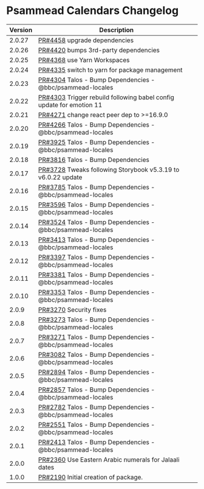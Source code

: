 # Psammead Calendars Changelog

<!-- prettier-ignore -->
| Version | Description |
|---------|-------------|
| 2.0.27 | [PR#4458](https://github.com/bbc/psammead/pull/4458) upgrade dependencies |
| 2.0.26 | [PR#4420](https://github.com/bbc/psammead/pull/4420) bumps 3rd-party dependencies |
| 2.0.25 | [PR#4368](https://github.com/bbc/psammead/pull/4368) use Yarn Workspaces |
| 2.0.24 | [PR#4335](https://github.com/bbc/psammead/pull/4335) switch to yarn for package management |
| 2.0.23 | [PR#4304](https://github.com/bbc/psammead/pull/4304) Talos - Bump Dependencies - @bbc/psammead-locales |
| 2.0.22 | [PR#4303](https://github.com/bbc/psammead/pull/4303) Trigger rebuild following babel config update for emotion 11 |
| 2.0.21 | [PR#4271](https://github.com/bbc/psammead/pull/4271) change react peer dep to >=16.9.0 |
| 2.0.20 | [PR#4266](https://github.com/bbc/psammead/pull/4266) Talos - Bump Dependencies - @bbc/psammead-locales |
| 2.0.19 | [PR#3925](https://github.com/bbc/psammead/pull/3925) Talos - Bump Dependencies - @bbc/psammead-locales |
| 2.0.18 | [PR#3816](https://github.com/bbc/psammead/pull/3816) Talos - Bump Dependencies |
| 2.0.17 | [PR#3728](https://github.com/bbc/psammead/pull/3728) Tweaks following Storybook v5.3.19 to v6.0.22 update |
| 2.0.16 | [PR#3785](https://github.com/bbc/psammead/pull/3785) Talos - Bump Dependencies - @bbc/psammead-locales |
| 2.0.15 | [PR#3596](https://github.com/bbc/psammead/pull/3596) Talos - Bump Dependencies - @bbc/psammead-locales |
| 2.0.14 | [PR#3524](https://github.com/bbc/psammead/pull/3524) Talos - Bump Dependencies - @bbc/psammead-locales |
| 2.0.13 | [PR#3413](https://github.com/bbc/psammead/pull/3413) Talos - Bump Dependencies - @bbc/psammead-locales |
| 2.0.12 | [PR#3397](https://github.com/bbc/psammead/pull/3397) Talos - Bump Dependencies - @bbc/psammead-locales |
| 2.0.11 | [PR#3381](https://github.com/bbc/psammead/pull/3381) Talos - Bump Dependencies - @bbc/psammead-locales |
| 2.0.10 | [PR#3353](https://github.com/bbc/psammead/pull/3353) Talos - Bump Dependencies - @bbc/psammead-locales |
| 2.0.9 | [PR#3270](https://github.com/bbc/psammead/pull/3270) Security fixes |
| 2.0.8 | [PR#3273](https://github.com/bbc/psammead/pull/3273) Talos - Bump Dependencies - @bbc/psammead-locales |
| 2.0.7 | [PR#3271](https://github.com/bbc/psammead/pull/3271) Talos - Bump Dependencies - @bbc/psammead-locales |
| 2.0.6 | [PR#3082](https://github.com/bbc/psammead/pull/3082) Talos - Bump Dependencies - @bbc/psammead-locales |
| 2.0.5 | [PR#2894](https://github.com/bbc/psammead/pull/2894) Talos - Bump Dependencies - @bbc/psammead-locales |
| 2.0.4 | [PR#2857](https://github.com/bbc/psammead/pull/2857) Talos - Bump Dependencies - @bbc/psammead-locales |
| 2.0.3 | [PR#2782](https://github.com/bbc/psammead/pull/2782) Talos - Bump Dependencies - @bbc/psammead-locales |
| 2.0.2 | [PR#2551](https://github.com/bbc/psammead/pull/2551) Talos - Bump Dependencies - @bbc/psammead-locales |
| 2.0.1 | [PR#2413](https://github.com/bbc/psammead/pull/2413) Talos - Bump Dependencies - @bbc/psammead-locales |
| 2.0.0 | [PR#2360](https://github.com/bbc/psammead/pull/2360) Use Eastern Arabic numerals for Jalaali dates |
| 1.0.0 | [PR#2190](https://github.com/bbc/psammead/pull/2190) Initial creation of package. |
